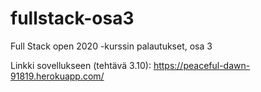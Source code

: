 # fullstack-osa3
Full Stack open 2020 -kurssin palautukset, osa 3

Linkki sovellukseen (tehtävä 3.10): https://peaceful-dawn-91819.herokuapp.com/